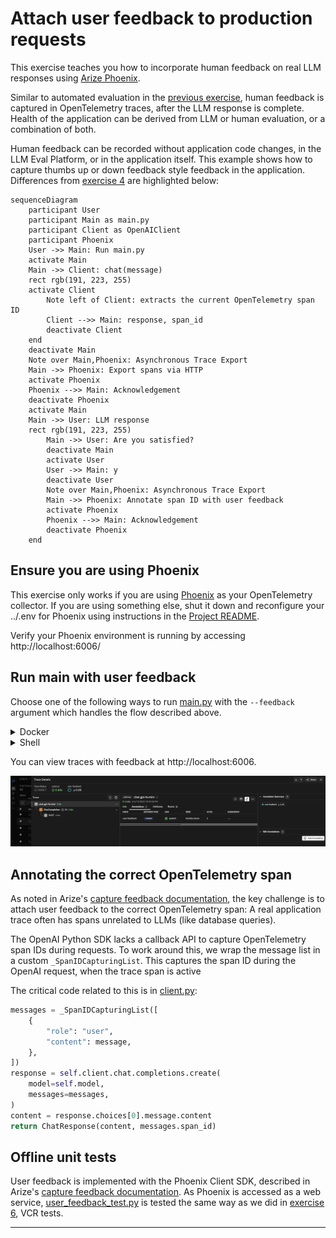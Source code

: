 # Attach user feedback to production requests

This exercise teaches you how to incorporate human feedback on real LLM
responses using [Arize Phoenix][phoenix].

Similar to automated evaluation in the [previous exercise][prev], human
feedback is captured in OpenTelemetry traces, after the LLM response is
complete. Health of the application can be derived from LLM or human
evaluation, or a combination of both.

Human feedback can be recorded without application code changes, in the LLM
Eval Platform, or in the application itself. This example shows how to capture
thumbs up or down feedback style feedback in the application. Differences from
[exercise 4](../04-main) are highlighted below:

```mermaid
sequenceDiagram
    participant User
    participant Main as main.py
    participant Client as OpenAIClient
    participant Phoenix
    User ->> Main: Run main.py
    activate Main
    Main ->> Client: chat(message)
    rect rgb(191, 223, 255)
    activate Client
        Note left of Client: extracts the current OpenTelemetry span ID
        Client -->> Main: response, span_id
        deactivate Client
    end
    deactivate Main
    Note over Main,Phoenix: Asynchronous Trace Export
    Main ->> Phoenix: Export spans via HTTP
    activate Phoenix
    Phoenix -->> Main: Acknowledgement
    deactivate Phoenix
    activate Main
    Main ->> User: LLM response
    rect rgb(191, 223, 255)
        Main ->> User: Are you satisfied?
        deactivate Main
        activate User
        User ->> Main: y
        deactivate User
        Note over Main,Phoenix: Asynchronous Trace Export
        Main ->> Phoenix: Annotate span ID with user feedback
        activate Phoenix
        Phoenix -->> Main: Acknowledgement
        deactivate Phoenix
    end
```

## Ensure you are using Phoenix

This exercise only works if you are using [Phoenix][phoenix] as your
OpenTelemetry collector. If you are using something else, shut it down and
reconfigure your ../.env for Phoenix using instructions in the
[Project README](../README.md).

Verify your Phoenix environment is running by accessing http://localhost:6006/

## Run main with user feedback

Choose one of the following ways to run [main.py](main.py) with the
`--feedback` argument which handles the flow described above.

<details>
<summary>Docker</summary>

```bash
docker compose run --build --rm main --feedback
```

</details>

<details>
<summary>Shell</summary>

This is the same as what you did in [the previous exercise][prev], except it
adds another dependency needed for span annotations.

So, first replace OpenAI OpenTelemetry instrumentation with
[OpenInference][openinference] like this:
```bash
pip uninstall -y elastic-opentelemetry-instrumentation-openai
```

Then, install the new requirements like so:
```bash
pip install -r requirements.txt
```

Now, run [main.py](main.py).
```bash
python3 main.py --feedback
```

</details>

You can view traces with feedback at http://localhost:6006.

![span screenshot](span-with-feedback.jpg)

## Annotating the correct OpenTelemetry span

As noted in Arize's [capture feedback documentation][feedback-doc], the key
challenge is to attach user feedback to the correct OpenTelemetry span: A real
application trace often has spans unrelated to LLMs (like database queries).

The OpenAI Python SDK lacks a callback API to capture OpenTelemetry span IDs
during requests. To work around this, we wrap the message list in a custom
`_SpanIDCapturingList`. This captures the span ID during the OpenAI request,
when the trace span is active

The critical code related to this is in [client.py](client.py):

```python
messages = _SpanIDCapturingList([
    {
        "role": "user",
        "content": message,
    },
])
response = self.client.chat.completions.create(
    model=self.model,
    messages=messages,
)
content = response.choices[0].message.content
return ChatResponse(content, messages.span_id)
```

## Offline unit tests

User feedback is implemented with the Phoenix Client SDK, described in Arize's
[capture feedback documentation][feedback-doc]. As Phoenix is accessed as a web
service, [user_feedback_test.py](user_feedback_test.py) is tested the same way
as we did in [exercise 6](../06-http-replay), VCR tests.

---
[prev]: ../08-eval-platform
[openinference]: https://github.com/Arize-ai/openinference
[phoenix]: https://phoenix.arize.com/
[feedback-doc]: https://arize.com/docs/phoenix/tracing/how-to-tracing/feedback-and-annotations/capture-feedback

